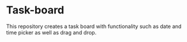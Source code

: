 # Task-board
This repository creates a task board with functionality such as date and time picker as well as drag and drop.
